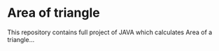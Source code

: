 # Area of triangle
This repository contains full project of JAVA which calculates Area of a triangle...
